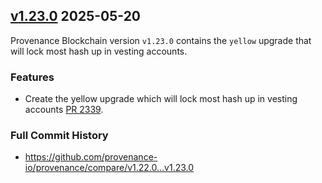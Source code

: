 ## [v1.23.0](https://github.com/provenance-io/provenance/releases/tag/v1.23.0) 2025-05-20

Provenance Blockchain version `v1.23.0` contains the `yellow` upgrade that will lock most hash up in vesting accounts.

### Features

* Create the yellow upgrade which will lock most hash up in vesting accounts [PR 2339](https://github.com/provenance-io/provenance/pull/2339).

### Full Commit History

* https://github.com/provenance-io/provenance/compare/v1.22.0...v1.23.0

